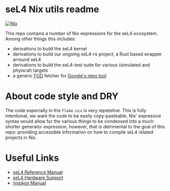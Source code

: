 # seL4 Nix utils readme

[![Nix](https://github.com/DLR-FT/seL4-nix-utils/actions/workflows/nix.yaml/badge.svg)](https://github.com/DLR-FT/seL4-nix-utils/actions/workflows/nix.yaml)

This repo contains a number of Nix expressions for the seL4 ecosystem.
Among other things this includes:

- derivations to build the seL4 kernel
- derivations to build our ongoing seL4-rs project, a Rust based wrapper arround seL4
- derivations to build the seL4-test suite for various (simulated and phyiscal) targets
- a generic [FOD](https://nixos.org/manual/nixpkgs/stable/#fixed-output-derivation) fetcher for [Google's repo tool](https://android.googlesource.com/tools/repo)

# About code style and DRY

The code especially in the `flake.nix` is very repetetive.
This is fully intentional, we want the code to be easily copy-pasteable.
Nix' expressive syntax would allow for the various things to be condensed into a much shorter generator expression, however, that is detrimental to the goal of this repo:
providing accessible information on how to compile seL4 related projects in Nix.

# Useful Links

- [seL4 Reference Manual](https://sel4.systems/Info/Docs/seL4-manual-latest.pdf)
- [seL4 Hardware Support](https://docs.sel4.systems/Hardware/)
- [nixpkgs Manual](https://nixos.org/manual/nixpkgs/stable/)
